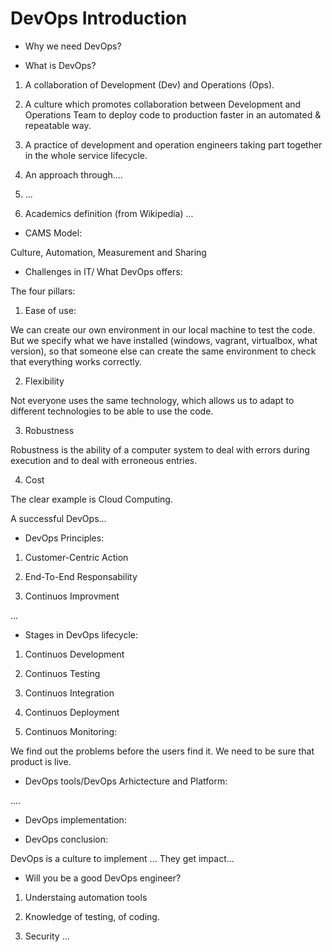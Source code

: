 # DevOps Introduction

- Why we need DevOps?

- What is DevOps?

1. A collaboration of Development (Dev) and Operations (Ops).

2. A culture which promotes collaboration between Development and Operations Team to deploy code to production faster in an automated & repeatable way.

3. A practice of development and operation engineers taking part together in the whole service lifecycle.

4. An approach through....

5. ...

6. Academics definition (from Wikipedia) ...

- CAMS Model:

Culture, Automation, Measurement and Sharing

- Challenges in IT/ What DevOps offers:

The four pillars:

1. Ease of use:

We can create our own environment in our local machine to test the code. But we specify what we have installed (windows, vagrant, virtualbox, what version), so that someone else can create the same environment to check that everything works correctly.

2. Flexibility

Not everyone uses the same technology, which allows us to adapt to different technologies to be able to use the code.

3. Robustness

Robustness is the ability of a computer system to deal with errors during execution and to deal with erroneous entries.

4. Cost

The clear example is Cloud Computing.

A successful DevOps...

- DevOps Principles:

1. Customer-Centric Action

2. End-To-End Responsability

3. Continuos Improvment

...

- Stages in DevOps lifecycle:

1. Continuos Development

2. Continuos Testing

3. Continuos Integration

4. Continuos Deployment

5. Continuos Monitoring:

We find out the problems before the users find it. We need to be sure that product is live.

- DevOps tools/DevOps Arhictecture and Platform:

....

- DevOps implementation:

- DevOps conclusion:

DevOps is a culture to implement ... They get impact...

- Will you be a good DevOps engineer?

1. Understaing automation tools

2. Knowledge of testing, of coding.

3. Security ...
